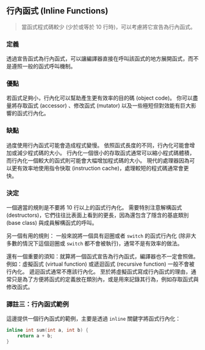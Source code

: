 ## 行內函式 (Inline Functions)

> 當函式程式碼較少 (少於或等於 10 行時)，可以考慮將它宣告為行內函式。

### 定義

透過宣告函式為行內函式，可以讓編譯器直接在呼叫該函式的地方展開函式，而不是遵照一般的函式呼叫機制。

### 優點

若函式足夠小，行內化可以幫助產生更有效率的目的碼 (object code)。 你可以盡量將存取函式 (accessor) 、修改函式 (mutator) 以及一些極短但對效能有巨大影響的函式行內化。

### 缺點

過度使用行內函式可能會造成程式變慢。 依照函式長度的不同，行內化可能會增加或減少程式碼的大小。 行內化一個很小的存取函式通常可以縮小程式碼體積，而行內化一個較大的函式則可能會大幅增加程式碼的大小。 現代的處理器因為可以更有效率地使用指令快取 (instruction cache)，處理較短的程式碼通常會更快。

### 決定

一個適當的規則是不要將 10 行以上的函式行內化。 需要特別注意解構函式 (destructors)，它們往往比表面上看到的更長，因為還包含了隱含的基底類別 (base class) 與成員解構函式的呼叫。

另一個有用的規則： 一般來說將一個具有迴圈或者 `switch` 的函式行內化 (除非大多數的情況下這個迴圈或 `switch` 都不會被執行)，通常不是有效率的做法。

還有一個重要的須知：就算將一個函式宣告為行內函式，編譯器也不一定會照做。 例如：虛擬函式 (virtual function) 或遞迴函式 (recursive function) 一般不會被行內化。 遞迴函式通常不應該行內化。 至於將虛擬函式寫成行內函式的理由，通常只是為了方便將函式的定義放在類別內，或是用來記錄其行為，例如存取函式與修改函式。

### 譯註三：行內函式範例

這邊提供一個行內函式的範例，主要是透過 `inline` 關鍵字將函式行內化：

```c++
inline int sum(int a, int b) {
	return a + b;
}
```
